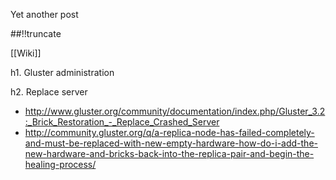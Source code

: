 Yet another post

[meta:author]: <> (Jonas Colmsjo)
[meta:title]: <> (Gluster-administration.md)
[meta:date]: <> (2012-01-01)
[meta:nested:key]: <> (Metadata value)

##!!truncate


[[Wiki]]

h1. Gluster administration


h2. Replace server

* http://www.gluster.org/community/documentation/index.php/Gluster_3.2:_Brick_Restoration_-_Replace_Crashed_Server
* http://community.gluster.org/q/a-replica-node-has-failed-completely-and-must-be-replaced-with-new-empty-hardware-how-do-i-add-the-new-hardware-and-bricks-back-into-the-replica-pair-and-begin-the-healing-process/
